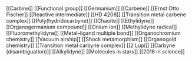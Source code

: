 [[Carbine]]
[[Functional group]]
[[Germanium]]
[[Carbene]]
[[Ernst Otto Fischer]]
[[Reactive intermediate]]
[[HD 4208]]
[[Transition metal carbene complex]]
[[Poly(hydridocarbyne)]]
[[Chaoite]]
[[Ethylidyne]]
[[Organogermanium compound]]
[[Onium ion]]
[[Methylidyne radical]]
[[Fluoromethylidyne]]
[[Metal–ligand multiple bond]]
[[Organochromium chemistry]]
[[Vacuum airship]]
[[Shock metamorphism]]
[[Organogold chemistry]]
[[Transition metal carbyne complex]]
[[2 Lupi]]
[[Carbyne (disambiguation)]]
[[Alkylidyne]]
[[Molecules in stars]]
[[2016 in science]]
